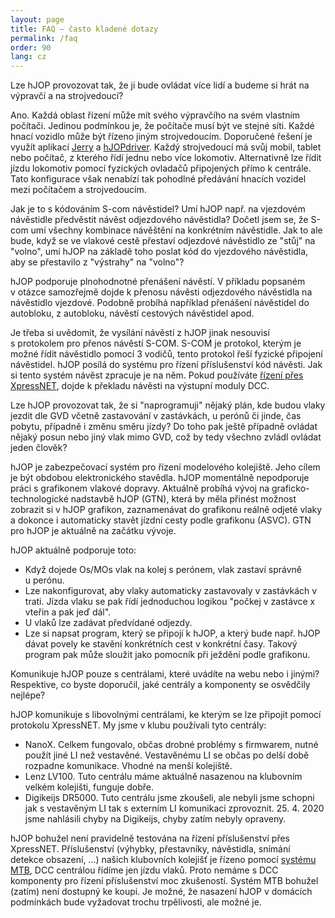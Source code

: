 ```yaml
---
layout: page
title: FAQ – často kladené dotazy
permalink: /faq
order: 90
lang: cz
---
```


<span class="faq-question">Lze hJOP provozovat tak, že ji bude ovládat více
lidí a budeme si hrát na výpravčí a na strojvedoucí?</span>

<span class="faq-answer">Ano. Každá oblast řízení může mít svého výpravčího na
svém vlastním počítači.  Jedinou podmínkou je, že počítače musí být ve stejné
síti.  Každé hnací vozidlo může být řízeno jiným strojvedoucím. Doporučené
řešení je využít aplikací [Jerry](/Jerry) a [hJOPdriver](/androidDriver). Každý
strojvedoucí má svůj mobil, tablet nebo počítač, z kterého řídí jednu nebo více
lokomotiv. Alternativně lze řídit jízdu lokomotiv pomocí fyzických ovladačů
připojených přímo k centrále. Tato konfigurace však nenabízí tak pohodlné
předávání hnacích vozidel mezi počítačem a strojvedoucím.</span>

<span class="faq-question">Jak je to s kódováním S-com návěstidel?
Umí hJOP např. na vjezdovém návěstidle předvěstit návěst odjezdového návěstidla?
Dočetl jsem se, že S-com umí všechny kombinace návěštění na konkrétním návěstidle.
Jak to ale bude, když se ve vlakové cestě přestaví odjezdové návěstidlo ze
"stůj" na "volno", umí hJOP na základě toho poslat kód do vjezdového návěstidla,
aby se přestavilo z "výstrahy" na "volno"?</span>

<span class="faq-answer">hJOP podporuje plnohodnotné přenášení návěstí. V příkladu
popsaném v otázce samozřejmě dojde k přenosu návěsti odjezdového návěstidla
na návěstidlo vjezdové. Podobně probíhá například přenášení návěstidel do autobloku,
z autobloku, návěstí cestových návěstidel apod.

<span class="faq-answer">Je třeba si uvědomit, že vysílání návěstí z hJOP jinak
nesouvisí s protokolem pro přenos návěstí S-COM. S-COM je protokol, kterým je
možné řídit návěstidlo pomocí 3 vodičů, tento protokol řeší fyzické připojení
návěstidel. hJOP posílá do systému pro řízení příslušenství kód návěsti. Jak si
tento systém návěst zpracuje je na něm. Pokud používáte [řízení přes
XpressNET](/trakce), dojde k překladu návěsti na výstupní moduly DCC.</span>

<span class="faq-question">Lze hJOP provozovat tak, že si "naprogramuji" nějaký
plán, kde budou vlaky jezdit dle GVD včetně zastavování v zastávkách, u perónů
či jinde, čas pobytu, případně i změnu směru jízdy?  Do toho pak ještě případně
ovládat nějaký posun nebo jiný vlak mimo GVD, což by tedy všechno zvládl
ovládat jeden člověk?</span>

hJOP je zabezpečovací systém pro řízení modelového kolejiště. Jeho cílem je být
obdobou elektronického stavědla. hJOP momentálně nepodporuje práci s grafikonem
vlakové dopravy. Aktuálně probíhá vývoj na graficko-technologické nadstavbě hJOP
(GTN), která by měla přinést možnost zobrazit si v hJOP grafikon, zaznamenávat
do grafikonu reálně odjeté vlaky a dokonce i automaticky stavět jízdní cesty
podle grafikonu (ASVC). GTN pro hJOP je aktuálně na začátku vývoje.

hJOP aktuálně podporuje toto:

 * Když dojede Os/MOs vlak na kolej s perónem, vlak zastaví správně u perónu.
 * Lze nakonfigurovat, aby vlaky automaticky zastavovaly v zastávkách v trati.
   Jízda vlaku se pak řídí jednoduchou logikou "počkej v zastávce x vteřin a pak
   jeď dál".
 * U vlaků lze zadávat předvídané odjezdy.
 * Lze si napsat program, který se připojí k hJOP, a který bude např. hJOP dávat
   povely ke stavění konkrétních cest v konkrétní časy. Takový program pak
   může sloužit jako pomocník při ježdění podle grafikonu.

<span class="faq-question">
Komunikuje hJOP pouze s centrálami, které uvádíte na webu nebo i jinými?
Respektive, co byste doporučil, jaké centrály a komponenty se osvědčily nejlépe?
</span>

hJOP komunikuje s libovolnými centrálami, ke kterým se lze připojit pomocí
protokolu XpressNET. My jsme v klubu používali tyto centrály:

 * NanoX. Celkem fungovalo, občas drobné problémy s firmwarem, nutné použít
   jiné LI než vestavěné. Vestavěnému LI se občas po delší době rozpadne komunikace.
   Vhodné na menší kolejiště.
 * Lenz LV100. Tuto centrálu máme aktuálně nasazenou na klubovním velkém kolejišti,
   funguje dobře.
 * Digikeijs DR5000. Tuto centrálu jsme zkoušeli, ale nebyli jsme schopni jak
   s vestavěným LI tak s externím LI komunikaci zprovoznit. 25. 4. 2020 jsme
   nahlásili chyby na Digikeijs, chyby zatím nebyly opraveny.

hJOP bohužel není pravidelně testována na řízení příslušenství přes XpressNET.
Příslušenství (výhybky, přestavníky, návěstidla, snímání detekce obsazení, ...)
našich klubovních kolejišť je řízeno pomocí [systému
MTB](https://mtb.kmz-brno.cz/), DCC centrálou řídíme jen jízdu vlaků.
Proto nemáme s DCC komponenty pro řízení příslušenství moc zkušeností.
Systém MTB bohužel (zatím) není dostupný ke koupi. Je možné, že nasazení hJOP
v domácích podmínkách bude vyžadovat trochu trpělivosti, ale možné je.
